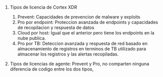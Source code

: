1. Tipos de licencia de Cortex XDR
	1. Prevent: Capacidades de prevencion de malware y exploits
	2. Pro por endpoint: Proteccion avanzada de endpoints y capacidades de recopilacion y respuesta de datos
	3. Cloud por host: Igual que el anterior pero tiene los endpoints en la nube publica.
	4. Pro por TB: Deteccion avanzada y respuesta de red basado en almacenamiento de registros en terminos de TB utilizado para almacenar los registros y las alertas recopiladas.

2. Tipos de licencias de agente: Prevent y Pro, no comparten ninguna diferencia de codigo entre los dos tipos,